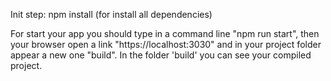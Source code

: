 Init step: npm install (for install all dependencies)

For start your app you should type in a command line "npm run start", then your browser open a link "https://localhost:3030" and in your project folder appear a new one "build".
In the folder 'build' you can see your compiled project.
